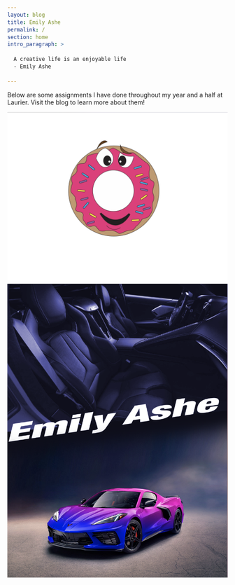```yaml
---
layout: blog
title: Emily Ashe
permalink: /
section: home
intro_paragraph: >
  
  A creative life is an enjoyable life
  - Emily Ashe
  
---
```

Below are some assignments I have done throughout my year and a half at Laurier. Visit the blog to learn more about them!

![Netlify CMS Screenshot](/assets/img/uploads/donut.jpeg)
![Netlify CMS Screenshot](/assets/img/uploads/car.jpeg)
